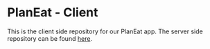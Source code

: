 # PlanEat - Client

This is the client side repository for our PlanEat app. The server side repository can be found [here](https://github.com/roselynle/meal-app-client).
